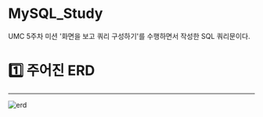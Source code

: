 # MySQL_Study

UMC 5주차 미션 '화면을 보고 쿼리 구성하기'를 수행하면서 작성한 SQL 쿼리문이다.   




# 1️⃣ 주어진 ERD
-------------
![erd](https://github.com/JangYouJung/MySQL_Study/assets/80906691/8cc18cc4-6ae8-4140-9766-c22688122138)



